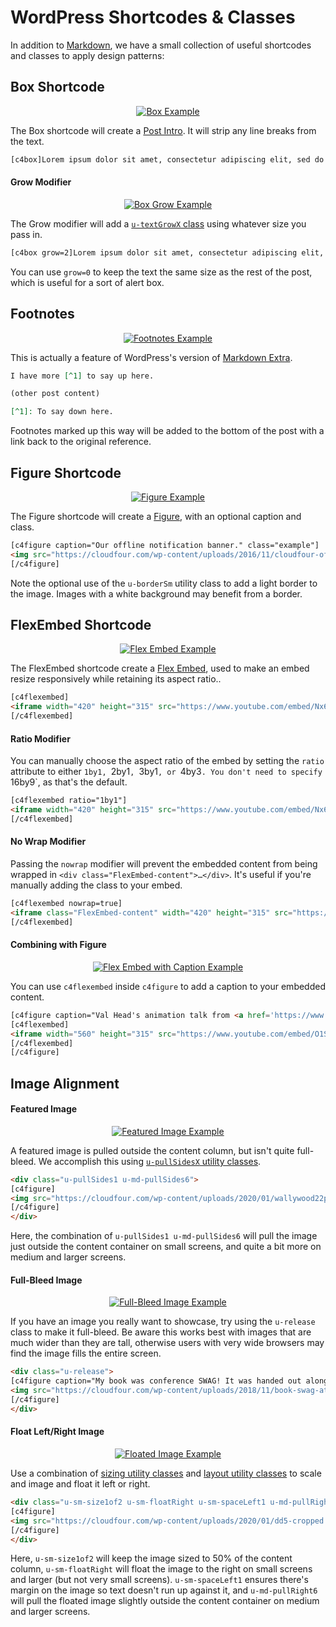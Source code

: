 # WordPress Shortcodes & Classes

In addition to [Markdown](https://en.support.wordpress.com/markdown-quick-reference/), we have a small collection of useful shortcodes and classes to apply design patterns:

## Box Shortcode

<p align="center"><a href="https://cloudfour.com/thinks/an-html-attribute-potentially-worth-4-4m-to-chipotle/"><img alt="Box Example" src="https://res.cloudinary.com/cloudfour/image/upload/c_scale,f_auto,q_auto,w_400/v1580512879/blog-patterns/box.png" /></a></p>

The Box shortcode will create a [Post Intro](https://cloudfour-patterns.netlify.com/patterns/combos/blog.html#post-intro). It will strip any line breaks from the text.

```html
[c4box]Lorem ipsum dolor sit amet, consectetur adipiscing elit, sed do eiusmod tempor incididunt ut labore et dolore magna aliqua.[/c4box]
```

#### Grow Modifier

<p align="center"><a href="https://cloudfour.com/thinks/mood-boards/"><img alt="Box Grow Example" src="https://res.cloudinary.com/cloudfour/image/upload/c_scale,f_auto,q_auto,w_400/v1580512879/blog-patterns/box-grow.png" /></a></p>

The Grow modifier will add a [`u-textGrowX` class](https://cloudfour-patterns.netlify.com/patterns/utilities.html#text) using whatever size you pass in.

```html
[c4box grow=2]Lorem ipsum dolor sit amet, consectetur adipiscing elit, sed do eiusmod tempor incididunt ut labore et dolore magna aliqua.[/c4box]
```

You can use `grow=0` to keep the text the same size as the rest of the post, which is useful for a sort of alert box.

## Footnotes

<p align="center"><a href="https://cloudfour.com/thinks/hey-hey-cloud-four-is-a-pwa/"><img alt="Footnotes Example" src="https://res.cloudinary.com/cloudfour/image/upload/c_scale,f_auto,q_auto,w_400/v1580512879/blog-patterns/footnotes.png" /></a></p>

This is actually a feature of WordPress's version of [Markdown Extra](https://en.support.wordpress.com/markdown-quick-reference/).

```md
I have more [^1] to say up here.

(other post content)

[^1]: To say down here.
```

Footnotes marked up this way will be added to the bottom of the post with a link back to the original reference.

## Figure Shortcode

<p align="center"><a href="https://cloudfour.com/thinks/hey-hey-cloud-four-is-a-pwa/"><img alt="Figure Example" src="https://res.cloudinary.com/cloudfour/image/upload/c_scale,f_auto,q_auto,w_400/v1580512879/blog-patterns/figure.png" /></a></p>

The Figure shortcode will create a [Figure](https://cloudfour-patterns.netlify.com/patterns/components/figure.html), with an optional caption and class.

```html
[c4figure caption="Our offline notification banner." class="example"]
<img src="https://cloudfour.com/wp-content/uploads/2016/11/cloudfour-offline-banner-400.png" class="u-borderSm">
[/c4figure]
```

Note the optional use of the `u-borderSm` utility class to add a light border to the image. Images with a white background may benefit from a border.

## FlexEmbed Shortcode

<p align="center"><a href="https://cloudfour.com/thinks/an-html-attribute-potentially-worth-4-4m-to-chipotle/"><img alt="Flex Embed Example" src="https://res.cloudinary.com/cloudfour/image/upload/c_scale,f_auto,q_auto,w_400/v1580512879/blog-patterns/flexembed.png" /></a></p>

The FlexEmbed shortcode create a [Flex Embed](https://cloudfour-patterns.netlify.com/patterns/components/flex-embed.html), used to make an embed resize responsively while retaining its aspect ratio..

```html
[c4flexembed]
<iframe width="420" height="315" src="https://www.youtube.com/embed/Nx64_N4AA04" frameborder="0" allowfullscreen></iframe>
[/c4flexembed]
```

#### Ratio Modifier

You can manually choose the aspect ratio of the embed by setting the `ratio` attribute to either `1by1, `2by1`, `3by1`, or `4by3`. You don't need to specify `16by9`, as that's the default.

```html
[c4flexembed ratio="1by1"]
<iframe width="420" height="315" src="https://www.youtube.com/embed/Nx64_N4AA04" frameborder="0" allowfullscreen></iframe>
[/c4flexembed]
```

#### No Wrap Modifier

Passing the `nowrap` modifier will prevent the embedded content from being wrapped in `<div class="FlexEmbed-content">…</div>`. It's useful if you're manually adding the class to your embed.

```html
[c4flexembed nowrap=true]
<iframe class="FlexEmbed-content" width="420" height="315" src="https://www.youtube.com/embed/Nx64_N4AA04" frameborder="0" allowfullscreen></iframe>
[/c4flexembed]
```

#### Combining with Figure

<p align="center"><a href="https://cloudfour.com/thinks/unsolved-problems/"><img alt="Flex Embed with Caption Example" src="https://res.cloudinary.com/cloudfour/image/upload/c_scale,f_auto,q_auto,w_400/v1580512879/blog-patterns/flexembed-caption.png" /></a></p>

You can use `c4flexembed` inside `c4figure` to add a caption to your embedded content.

```html
[c4figure caption="Val Head's animation talk from <a href='https://www.responsivefieldday.com/'>Responsive Field Day</a>"]
[c4flexembed]
<iframe width="560" height="315" src="https://www.youtube.com/embed/O1SQ7FOVO_U" frameborder="0" allowfullscreen></iframe>
[/c4flexembed]
[/c4figure]
```

## Image Alignment

#### Featured Image

<p align="center"><a href="https://cloudfour.com/thinks/22-panels-that-always-work-wally-woods-legendary-productivity-hack/"><img alt="Featured Image Example" src="https://res.cloudinary.com/cloudfour/image/upload/c_scale,f_auto,q_auto,w_400/v1580512879/blog-patterns/featured-image.png" /></a></p>

A featured image is pulled outside the content column, but isn't quite full-bleed. We accomplish this using [`u-pullSidesX` utility classes](https://cloudfour-patterns.netlify.com/patterns/utilities.html#space).

```html
<div class="u-pullSides1 u-md-pullSides6">
[c4figure]
<img src="https://cloudfour.com/wp-content/uploads/2020/01/wallywood22panel1600.jpg" alt="Wally Wood’s 22 Panels That Always Work" width="1600" height="1215" class="wp-image-5679" />
[/c4figure]
</div>
```

Here, the combination of `u-pullSides1 u-md-pullSides6` will pull the image just outside the content container on small screens, and quite a bit more on medium and larger screens.

#### Full-Bleed Image

<p align="center"><a href="https://cloudfour.com/thinks/progressive-web-apps-book-now-available/"><img alt="Full-Bleed Image Example" src="https://res.cloudinary.com/cloudfour/image/upload/c_scale,f_auto,q_auto,w_400/v1580512879/blog-patterns/full-bleed-image.png" /></a></p>

If you have an image you really want to showcase, try using the `u-release` class to make it full-bleed. Be aware this works best with images that are much wider than they are tall, otherwise users with very wide browsers may find the image fills the entire screen.

```html
<div class="u-release">
[c4figure caption="My book was conference SWAG! It was handed out along with t-shirts and water bottles as attendees entered the conference."]
<img src="https://cloudfour.com/wp-content/uploads/2018/11/book-swag-at-cds.jpg">
[/c4figure]
</div>
```

#### Float Left/Right Image

<p align="center"><a href="https://cloudfour.com/thinks/22-panels-that-always-work-wally-woods-legendary-productivity-hack/"><img alt="Floated Image Example" src="https://res.cloudinary.com/cloudfour/image/upload/c_scale,f_auto,q_auto,w_400/v1580512879/blog-patterns/float-right-image.png" /></a></p>

Use a combination of [sizing utility classes](https://cloudfour-patterns.netlify.com/patterns/utilities.html#size) and [layout utility classes](https://cloudfour-patterns.netlify.com/patterns/utilities.html#layout) to scale and image and float it left or right.

```html
<div class="u-sm-size1of2 u-sm-floatRight u-sm-spaceLeft1 u-md-pullRight6">
[c4figure]
<img src="https://cloudfour.com/wp-content/uploads/2020/01/dd5-cropped.jpg" alt="The cover for Daredevil issue 5, with a caption promoting art by Wally Wood." width="1957" height="2795" class="wp-image-5682" />
[/c4figure]
</div>
```

Here, `u-sm-size1of2` will keep the image sized to 50% of the content column, `u-sm-floatRight` will float the image to the right on small screens and larger (but not very small screens). `u-sm-spaceLeft1` ensures there's margin on the image so text doesn't run up against it, and `u-md-pullRight6` will pull the floated image slightly outside the content container on medium and larger screens.
